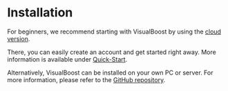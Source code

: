 # Installation

For beginners, we recommend starting with VisualBoost by using the [cloud version](https://app.visualboost.de).

There, you can easily create an account and get started right away. More information is available under [Quick-Start](quick-start.md).

Alternatively, VisualBoost can be installed on your own PC or server. For more information, please refer to the [GitHub repository](https://github.com/visualboost/VisualBoost).
